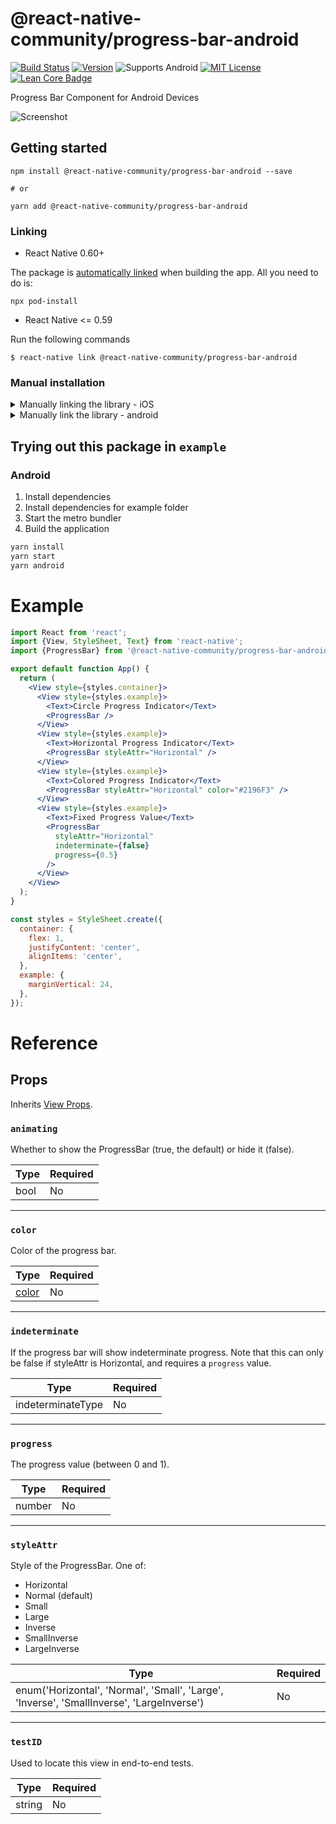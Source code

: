 # @react-native-community/progress-bar-android

[![Build Status][build-badge]][build]
[![Version][version-badge]][package]
![Supports Android][support-badge]
[![MIT License][license-badge]][license]
[![Lean Core Badge][lean-core-badge]][lean-core-issue]

Progress Bar Component for Android Devices

![Screenshot](https://user-images.githubusercontent.com/25158423/57262658-0d4c5b00-703b-11e9-9e0d-bdf7cb8f942a.gif)

## Getting started

```
npm install @react-native-community/progress-bar-android --save

# or

yarn add @react-native-community/progress-bar-android
```

### Linking

- React Native 0.60+

The package is [automatically linked](https://github.com/react-native-community/cli/blob/master/docs/autolinking.md) when building the app. All you need to do is:

```
npx pod-install
```

- React Native <= 0.59

Run the following commands

```
$ react-native link @react-native-community/progress-bar-android
```

### Manual installation

<details>
<summary>Manually linking the library - iOS</summary>

1. In XCode, in the project navigator, right click `Libraries` ➜ `Add Files to [your project's name]`
2. Go to `node_modules` ➜ `@react-native-community/progress-bar-android` and add `RNCProgressBar.xcodeproj`
3. In XCode, in the project navigator, select your project. Add `libRNCProgressBar.a` to your project's `Build Phases` ➜ `Link Binary With Libraries`
4. Run your project (`Cmd+R`)

</details>

<details>
<summary>Manually link the library - android</summary>

1. Open up `android/app/src/main/java/[...]/MainActivity.java`

- Add `import com.reactnativecommunity.androidprogressbar.RNCProgressBarPackage;` to the imports at the top of the file
- Add `new RNCProgressBarPackage()` to the list returned by the `getPackages()` method

2. Append the following lines to `android/settings.gradle`:
   ```
   include ':@react-native-community_progress-bar-android'
   project(':@react-native-community_progress-bar-android').projectDir = new File(rootProject.projectDir, 	'../../node_modules/@react-native-community/progress-bar-android/android')
   ```
3. Insert the following lines inside the dependencies block in `android/app/build.gradle`:
   ```
     implementation project(':@react-native-community_progress-bar-android')
   ```

</details>

## Trying out this package in `example`

### Android

1. Install dependencies
1. Install dependencies for example folder
1. Start the metro bundler
1. Build the application

```sh
yarn install
yarn start
yarn android
```

# Example

```jsx
import React from 'react';
import {View, StyleSheet, Text} from 'react-native';
import {ProgressBar} from '@react-native-community/progress-bar-android';

export default function App() {
  return (
    <View style={styles.container}>
      <View style={styles.example}>
        <Text>Circle Progress Indicator</Text>
        <ProgressBar />
      </View>
      <View style={styles.example}>
        <Text>Horizontal Progress Indicator</Text>
        <ProgressBar styleAttr="Horizontal" />
      </View>
      <View style={styles.example}>
        <Text>Colored Progress Indicator</Text>
        <ProgressBar styleAttr="Horizontal" color="#2196F3" />
      </View>
      <View style={styles.example}>
        <Text>Fixed Progress Value</Text>
        <ProgressBar
          styleAttr="Horizontal"
          indeterminate={false}
          progress={0.5}
        />
      </View>
    </View>
  );
}

const styles = StyleSheet.create({
  container: {
    flex: 1,
    justifyContent: 'center',
    alignItems: 'center',
  },
  example: {
    marginVertical: 24,
  },
});
```

# Reference

## Props

Inherits [View Props](https://reactnative.dev/docs/view#props).

### `animating`

Whether to show the ProgressBar (true, the default) or hide it (false).

| Type | Required |
| ---- | -------- |
| bool | No       |

---

### `color`

Color of the progress bar.

| Type               | Required |
| ------------------ | -------- |
| [color](colors.md) | No       |

---

### `indeterminate`

If the progress bar will show indeterminate progress. Note that this can only be false if styleAttr is Horizontal, and requires a `progress` value.

| Type              | Required |
| ----------------- | -------- |
| indeterminateType | No       |

---

### `progress`

The progress value (between 0 and 1).

| Type   | Required |
| ------ | -------- |
| number | No       |

---

### `styleAttr`

Style of the ProgressBar. One of:

- Horizontal
- Normal (default)
- Small
- Large
- Inverse
- SmallInverse
- LargeInverse

| Type                                                                                      | Required |
| ----------------------------------------------------------------------------------------- | -------- |
| enum('Horizontal', 'Normal', 'Small', 'Large', 'Inverse', 'SmallInverse', 'LargeInverse') | No       |

---

### `testID`

Used to locate this view in end-to-end tests.

| Type   | Required |
| ------ | -------- |
| string | No       |

[build-badge]: https://img.shields.io/circleci/project/github/react-native-community/progress-bar-android/master.svg?style=flat-square
[build]: https://circleci.com/gh/react-native-community/progress-bar-android
[version-badge]: https://img.shields.io/npm/v/@react-native-community/progress-bar-android.svg?style=flat-square
[package]: https://www.npmjs.com/package/@react-native-community/progress-bar-android
[support-badge]: https://img.shields.io/badge/platforms-android-lightgrey.svg?style=flat-square
[license-badge]: https://img.shields.io/npm/l/@react-native-community/progress-bar-android.svg?style=flat-square
[license]: https://opensource.org/licenses/MIT
[lean-core-badge]: https://img.shields.io/badge/Lean%20Core-Extracted-brightgreen.svg?style=flat-square
[lean-core-issue]: https://github.com/facebook/react-native/issues/23313
